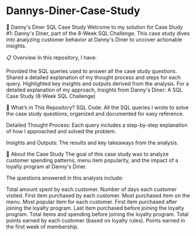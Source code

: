 # Dannys-Diner-Case-Study
🍣 Danny's Diner SQL Case Study
Welcome to my solution for Case Study #1: Danny's Diner, part of the 8-Week SQL Challenge. This case study dives into analyzing customer behavior at Danny's Diner to uncover actionable insights.

📋 Overview
In this repository, I have:

Provided the SQL queries used to answer all the case study questions.
Shared a detailed explanation of my thought process and steps for each query.
Highlighted key insights and outputs derived from the analysis.
For a detailed explanation of my approach,
Insights from Danny's Diner: A SQL Case Study (8-Week SQL Challenge)

📁 What’s in This Repository?
SQL Code:
All the SQL queries I wrote to solve the case study questions, organized and documented for easy reference.

Detailed Thought Process:
Each query includes a step-by-step explanation of how I approached and solved the problem.

Insights and Outputs:
The results and key takeaways from the analysis.

📖 About the Case Study
The goal of this case study was to analyze customer spending patterns, menu item popularity, and the impact of a loyalty program at Danny's Diner.

The questions answered in this analysis include:

Total amount spent by each customer.
Number of days each customer visited.
First item purchased by each customer.
Most purchased item on the menu.
Most popular item for each customer.
First item purchased after joining the loyalty program.
Last item purchased before joining the loyalty program.
Total items and spending before joining the loyalty program.
Total points earned by each customer (based on loyalty rules).
Points earned in the first week of membership.
